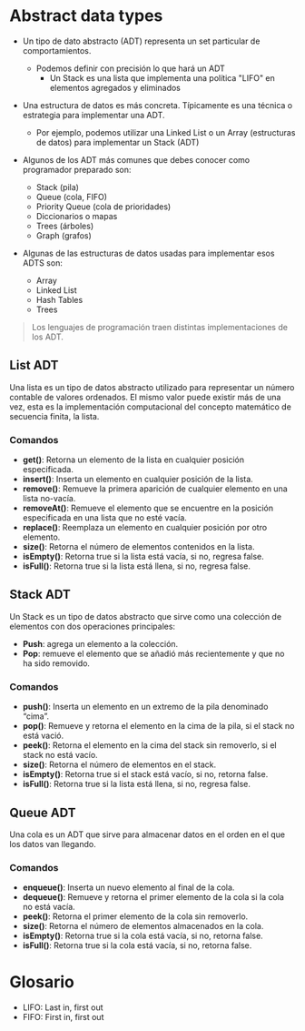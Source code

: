 # Abstract data types

- Un tipo de dato abstracto (ADT) representa un set particular de comportamientos.
    - Podemos definir con precisión lo que hará un ADT
        - Un Stack es una lista que implementa una política "LIFO" en elementos agregados y eliminados

- Una estructura de datos es más concreta. Típicamente es una técnica o estrategia para implementar una ADT.
    - Por ejemplo, podemos utilizar una Linked List o un Array (estructuras de datos) para implementar un Stack (ADT)


- Algunos de los ADT más comunes que debes conocer como programador preparado son:
    - Stack (pila)
    - Queue (cola, FIFO)
    - Priority Queue (cola de prioridades)
    - Diccionarios o mapas
    - Trees (árboles)
    - Graph (grafos)

- Algunas de las estructuras de datos usadas para implementar esos ADTS son:
    - Array
    - Linked List
    - Hash Tables
    - Trees


> Los lenguajes de programación traen distintas implementaciones de los ADT.

## List ADT

Una lista es un tipo de datos abstracto utilizado para representar un número contable de valores ordenados. El mismo valor puede existir más de una vez, esta es la implementación computacional del concepto matemático de secuencia finita, la lista.

### Comandos

- **get()**: Retorna un elemento de la lista en cualquier posición especificada.
- **insert()**: Inserta un elemento en cualquier posición de la lista.
- **remove()**: Remueve la primera aparición de cualquier elemento en una lista no-vacía.
- **removeAt()**: Remueve el elemento que se encuentre en la posición especificada en una lista que no esté vacía.
- **replace()**: Reemplaza un elemento en cualquier posición por otro elemento.
- **size()**: Retorna el número de elementos contenidos en la lista.
- **isEmpty()**: Retorna true si la lista está vacía, si no, regresa false.
- **isFull()**: Retorna true si la lista está llena, si no, regresa false.

## Stack ADT

Un Stack es un tipo de datos abstracto que sirve como una colección de elementos con dos operaciones principales:

- **Push**: agrega un elemento a la colección.
- **Pop**: remueve el elemento que se añadió más recientemente y que no ha sido removido.

### Comandos


- **push()**: Inserta un elemento en un extremo de la pila denominado “cima”.
- **pop()**: Remueve y retorna el elemento en la cima de la pila, si el stack no está vació.
- **peek()**: Retorna el elemento en la cima del stack sin removerlo, si el stack no está vacío.
- **size()**: Retorna el número de elementos en el stack.
- **isEmpty()**: Retorna true si el stack está vacío, si no, retorna false.
- **isFull()**: Retorna true si la lista está llena, si no, regresa false.

## Queue ADT

Una cola es un ADT que sirve para almacenar datos en el orden en el que los datos van llegando.

### Comandos

- **enqueue()**: Inserta un nuevo elemento al final de la cola.
- **dequeue()**: Remueve y retorna el primer elemento de la cola si la cola no está vacía.
- **peek()**: Retorna el primer elemento de la cola sin removerlo.
- **size()**: Retorna el número de elementos almacenados en la cola.
- **isEmpty()**: Retorna true si la cola está vacía, si no, retorna false.
- **isFull()**: Retorna true si la cola está vacía, si no, retorna false.

# Glosario

- LIFO: Last in, first out
- FIFO: First in, first out